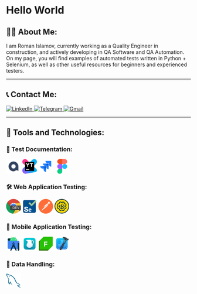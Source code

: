 # Hello World

## 👨‍💻 About Me:
I am Roman Islamov, currently working as a Quality Engineer in construction, and actively developing in QA Software and QA Automation.  
On my page, you will find examples of automated tests written in Python + Selenium, as well as other useful resources for beginners and experienced testers.  

---

## 📞 Contact Me:
<p align="left">
  <a href="https://www.linkedin.com/in/wannatoqa/" target="_blank">
    <img src="https://img.shields.io/badge/LinkedIn-blue?logo=linkedin&style=for-the-badge" alt="LinkedIn">
  </a>
  <a href="https://t.me/romalik" target="_blank">
    <img src="https://img.shields.io/badge/Telegram-blue?logo=telegram&style=for-the-badge" alt="Telegram">
  </a>
  <a href="mailto:0923asol@gmail.com" target="_blank">
    <img src="https://img.shields.io/badge/Gmail-red?logo=gmail&style=for-the-badge" alt="Gmail">
  </a>
</p>

---

## 🚀 Tools and Technologies:

### 📁 Test Documentation:
<p align="left">
  <img src="./icons/QASE.png" alt="QASE" width="40" height="40">
  <img src="./icons/Youtrack.png" alt="YouTrack" width="40" height="40">
  <img src="./icons/Jira.svg" alt="Jira" width="40" height="40">
  <img src="./icons/Figma.svg" alt="Figma" width="40" height="40">
</p>

### 🛠 Web Application Testing:
<p align="left">
  <img src="./icons/ChromeDev.png" alt="Chrome Dev" width="40" height="40">
  <img src="./icons/Selenium.svg" alt="Selenium" width="40" height="40">
  <img src="./icons/Postman.png" alt="Postman" width="40" height="40">
  <img src="./icons/Soapui.svg" alt="SoapUI" width="40" height="40">
</p>

### 📱 Mobile Application Testing:
<p align="left">
  <img src="./icons/androidsdk.svg" alt="Android SDK" width="40" height="40">
  <img src="./icons/charles.webp" alt="Charles" width="40" height="40">
  <img src="./icons/fiddler.png" alt="Fiddler" width="40" height="40">
  <img src="./icons/Xcode.svg" alt="Xcode" width="40" height="40">
</p>

### 💾 Data Handling:
<p align="left">
  <img src="./icons/mysql.svg" alt="MySQL" width="40" height="40">
